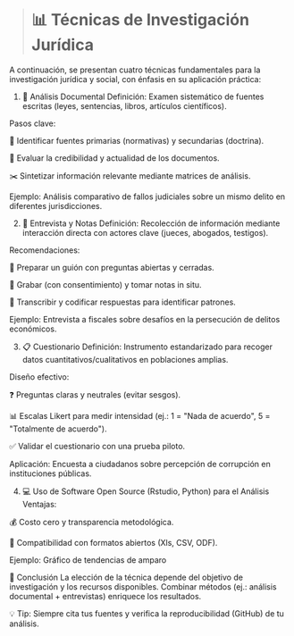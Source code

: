 
> # 📊 Técnicas de Investigación Jurídica

A continuación, se presentan cuatro técnicas fundamentales para la investigación jurídica y social, con énfasis en su aplicación práctica:

1. 📄 Análisis Documental
Definición:
Examen sistemático de fuentes escritas (leyes, sentencias, libros, artículos científicos).

Pasos clave:

🔎 Identificar fuentes primarias (normativas) y secundarias (doctrina).

📅 Evaluar la credibilidad y actualidad de los documentos.

✂️ Sintetizar información relevante mediante matrices de análisis.

Ejemplo:
Análisis comparativo de fallos judiciales sobre un mismo delito en diferentes jurisdicciones.

2. 🎤 Entrevista y Notas
Definición:
Recolección de información mediante interacción directa con actores clave (jueces, abogados, testigos).

Recomendaciones:

📝 Preparar un guión con preguntas abiertas y cerradas.

🔴 Grabar (con consentimiento) y tomar notas in situ.

🔄 Transcribir y codificar respuestas para identificar patrones.

Ejemplo:
Entrevista a fiscales sobre desafíos en la persecución de delitos económicos.

3. 📋 Cuestionario
Definición:
Instrumento estandarizado para recoger datos cuantitativos/cualitativos en poblaciones amplias.

Diseño efectivo:

❓ Preguntas claras y neutrales (evitar sesgos).

📊 Escalas Likert para medir intensidad (ej.: 1 = "Nada de acuerdo", 5 = "Totalmente de acuerdo").

✅ Validar el cuestionario con una prueba piloto.

Aplicación:
Encuesta a ciudadanos sobre percepción de corrupción en instituciones públicas.

4. 💻 Uso de Software Open Source (Rstudio, Python) para el Análisis
Ventajas:

💰 Costo cero y transparencia metodológica.

🔄 Compatibilidad con formatos abiertos (Xls, CSV, ODF).

Ejemplo:
Gráfico de tendencias de amparo

🎯 Conclusión
La elección de la técnica depende del objetivo de investigación y los recursos disponibles. Combinar métodos (ej.: análisis documental + entrevistas) enriquece los resultados.

💡 Tip: Siempre cita tus fuentes y verifica la reproducibilidad (GitHub) de tu análisis.




